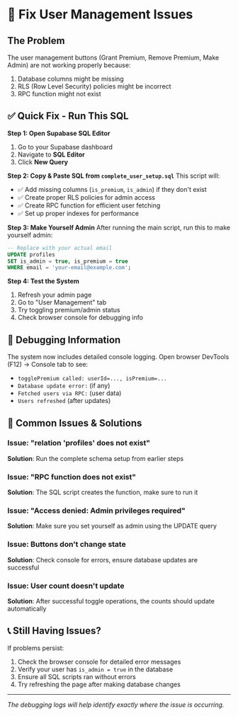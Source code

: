 # 🔧 Fix User Management Issues

## The Problem
The user management buttons (Grant Premium, Remove Premium, Make Admin) are not working properly because:
1. Database columns might be missing
2. RLS (Row Level Security) policies might be incorrect
3. RPC function might not exist

## ✅ Quick Fix - Run This SQL

**Step 1: Open Supabase SQL Editor**
1. Go to your Supabase dashboard
2. Navigate to **SQL Editor**
3. Click **New Query**

**Step 2: Copy & Paste SQL from `complete_user_setup.sql`**
This script will:
- ✅ Add missing columns (`is_premium`, `is_admin`) if they don't exist
- ✅ Create proper RLS policies for admin access
- ✅ Create RPC function for efficient user fetching
- ✅ Set up proper indexes for performance

**Step 3: Make Yourself Admin**
After running the main script, run this to make yourself admin:
```sql
-- Replace with your actual email
UPDATE profiles 
SET is_admin = true, is_premium = true 
WHERE email = 'your-email@example.com';
```

**Step 4: Test the System**
1. Refresh your admin page
2. Go to "User Management" tab
3. Try toggling premium/admin status
4. Check browser console for debugging info

## 🐛 Debugging Information

The system now includes detailed console logging. Open browser DevTools (F12) → Console tab to see:
- `togglePremium called: userId=..., isPremium=...`
- `Database update error:` (if any)
- `Fetched users via RPC:` (user data)
- `Users refreshed` (after updates)

## 🔧 Common Issues & Solutions

### Issue: "relation 'profiles' does not exist"
**Solution**: Run the complete schema setup from earlier steps

### Issue: "RPC function does not exist" 
**Solution**: The SQL script creates the function, make sure to run it

### Issue: "Access denied: Admin privileges required"
**Solution**: Make sure you set yourself as admin using the UPDATE query

### Issue: Buttons don't change state
**Solution**: Check console for errors, ensure database updates are successful

### Issue: User count doesn't update
**Solution**: After successful toggle operations, the counts should update automatically

## 📞 Still Having Issues?

If problems persist:
1. Check the browser console for detailed error messages
2. Verify your user has `is_admin = true` in the database
3. Ensure all SQL scripts ran without errors
4. Try refreshing the page after making database changes

---
*The debugging logs will help identify exactly where the issue is occurring.*